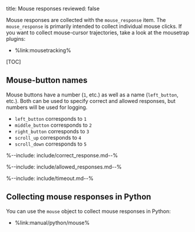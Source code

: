 title: Mouse responses
reviewed: false

Mouse responses are collected with the `mouse_response` item. The `mouse_response` is primarily intended to collect individual mouse clicks. If you want to collect mouse-cursor trajectories, take a look at the mousetrap plugins:

- %link:mousetracking%

[TOC]

## Mouse-button names

Mouse buttons have a number (`1`, etc.) as well as a name (`left_button`, etc.). Both can be used to specify correct and allowed responses, but numbers will be used for logging.

- `left_button` corresponds to `1`
- `middle_button` corresponds to `2`
- `right_button` corresponds to `3`
- `scroll_up` corresponds to `4`
- `scroll_down` corresponds to `5`

%--include: include/correct_response.md--%

%--include: include/allowed_responses.md--%

%--include: include/timeout.md--%

## Collecting mouse responses in Python

You can use the `mouse` object to collect mouse responses in Python:

- %link:manual/python/mouse%
